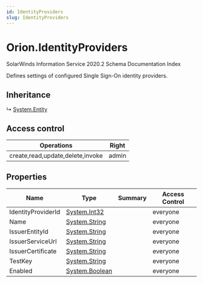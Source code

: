 ```yaml
---
id: IdentityProviders
slug: IdentityProviders
---
```


# Orion.IdentityProviders

SolarWinds Information Service 2020.2 Schema Documentation Index

Defines settings of configured Single Sign-On identity providers.

## Inheritance

↳ [System.Entity](./../System/Entity)

## Access control

| Operations | Right |
| ------ | ------ |
| create,read,update,delete,invoke | admin |

## Properties

| Name | Type | Summary | Access Control |
| ------ | ------ | ------ | ------ |
| IdentityProviderId | [System.Int32](https://docs.microsoft.com/en-us/dotnet/api/system.int32) |  | everyone |
| Name | [System.String](https://docs.microsoft.com/en-us/dotnet/api/system.string) |  | everyone |
| IssuerEntityId | [System.String](https://docs.microsoft.com/en-us/dotnet/api/system.string) |  | everyone |
| IssuerServiceUrl | [System.String](https://docs.microsoft.com/en-us/dotnet/api/system.string) |  | everyone |
| IssuerCertificate | [System.String](https://docs.microsoft.com/en-us/dotnet/api/system.string) |  | everyone |
| TestKey | [System.String](https://docs.microsoft.com/en-us/dotnet/api/system.string) |  | everyone |
| Enabled | [System.Boolean](https://docs.microsoft.com/en-us/dotnet/api/system.boolean) |  | everyone |

